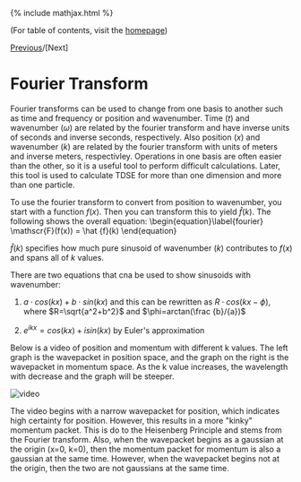 {% include mathjax.html %}

(For table of contents, visit the [homepage](/README.md))

[Previous](Class_Mar1.md)/[Next]

# Fourier Transform

Fourier transforms can be used to change from one basis to another such as time and frequency or position and wavenumber. Time ($t$) and wavenumber ($\omega$) are related by the fourier transform and have inverse units of seconds and inverse seconds, respectively. Also position ($x$) and wavenumber ($k$) are related by the fourier transform with units of meters and inverse meters, respectivley. Operations in one basis are often easier than the other, so it is a useful tool to perform difficult calculations. Later, this tool is used to calculate TDSE for more than one dimension and more than one particle. 

To use the fourier transform to convert from position to wavenumber, you start with a function $f(x)$. Then you can transform this to yield $\hat {f}(k)$. The following shows the overall equation:
\begin{equation}\label{fourier}
  \mathscr{F}(f(x)) = \hat {f}(k)
\end{equation}

$\hat{f}(k)$ specifies how much pure sinusoid of wavenumber ($k$) contributes to $f(x)$ and spans all of $k$ values.

There are two equations that cna be used to show sinusoids with wavenumber:

1. $a \cdot cos(kx) + b \cdot sin(kx)$ and this can be rewritten as $R \cdot cos(kx-\phi)$, where $R=\sqrt{a^2+b^2}$ and $\phi=arctan(\frac {b}/{a})$

2. $e^{ikx}=cos(kx)+isin(kx)$ by Euler's approximation

Below is a video of position and momentum with different k values. The left graph is the wavepacket in position space, and the graph on the right is the wavepacket in momentum space. As the k value increases, the wavelength with decrease and the graph will be steeper. 

![video](/Screen-Recording.gif)

The video begins with a narrow wavepacket for position, which indicates high certainty for position. However, this results in a more "kinky" momentum packet. This is do to the Heisenberg Principle and stems from the Fourier transform. Also, when the wavepacket begins as a gaussian at the origin (x=0, k=0), then the momentum packet for momentum is also a gaussian at the same time. However, when the wavepacket begins not at the origin, then the two are not gaussians at the same time. 
